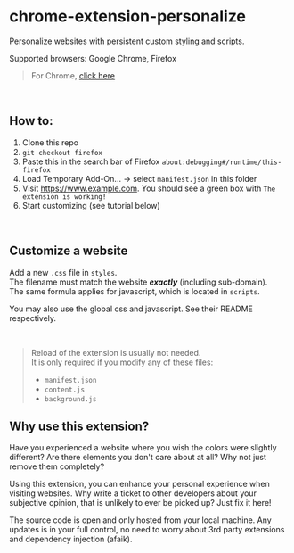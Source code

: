# chrome-extension-personalize

Personalize websites with persistent custom styling and scripts.

Supported browsers: Google Chrome, Firefox

> For Chrome, [click here](https://github.com/emilte/chrome-extension-personalize)

<br>

## How to:

1. Clone this repo
2. `git checkout firefox`
3. Paste this in the search bar of Firefox `about:debugging#/runtime/this-firefox`
4. Load Temporary Add-On... -> select `manifest.json` in this folder
5. Visit https://www.example.com. You should see a green box with `The extension is working!`
6. Start customizing (see tutorial below)

<br>

## Customize a website

Add a new `.css` file in `styles`. <br>
The filename must match the website **_exactly_** (including sub-domain). <br>
The same formula applies for javascript, which is located in `scripts`.

You may also use the global css and javascript. See their README respectively.

<br>

> Reload of the extension is usually not needed. <br>
> It is only required if you modify any of these files:
>
> - `manifest.json`
> - `content.js`
> - `background.js`

## Why use this extension?

Have you experienced a website where you wish the colors were slightly different? Are there elements you don't care about at all? Why not just remove them completely?

Using this extension, you can enhance your personal experience when visiting websites.
Why write a ticket to other developers about your subjective opinion, that is unlikely to ever be picked up? Just fix it here!

The source code is open and only hosted from your local machine.
Any updates is in your full control, no need to worry about 3rd party extensions and dependency injection (afaik).

<br>
<br>
